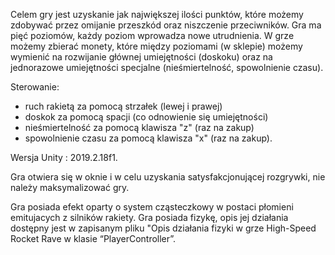 Celem gry jest uzyskanie jak największej ilości punktów, które możemy
zdobywać przez omijanie przeszkód oraz niszczenie przeciwników. Gra ma
pięć poziomów, każdy poziom wprowadza nowe utrudnienia. W grze możemy
zbierać monety, które między poziomami (w sklepie) możemy wymienić na
rozwijanie głównej umiejętności (doskoku) oraz na jednorazowe
umiejętności specjalne (nieśmiertelność, spowolnienie czasu).

Sterowanie:

- ruch rakietą za pomocą strzałek (lewej i prawej)
- doskok za pomocą spacji (co odnowienie się umiejętności)
- nieśmiertelność za pomocą klawisza "z" (raz na zakup)
- spowolnienie czasu za pomocą klawisza "x" (raz na zakup).

Wersja Unity : 2019.2.18f1. 

Gra otwiera się w oknie i w celu uzyskania satysfakcjonującej rozgrywki,
nie należy maksymalizować gry.

Gra posiada efekt oparty o system cząsteczkowy w postaci płomieni emitujacych
z silników rakiety. Gra posiada fizykę, opis jej działania dostępny jest w zapisanym 
pliku "Opis działania fizyki w grze High-Speed Rocket Rave w klasie “PlayerController”.
